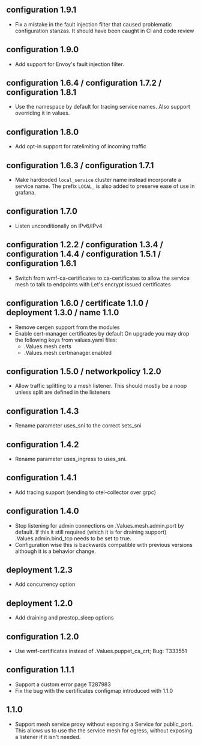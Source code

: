 ## configuration 1.9.1

- Fix a mistake in the fault injection filter that caused problematic
  configuration stanzas. It should have been caught in CI and code review
## configuration 1.9.0

- Add support for Envoy's fault injection filter.

## configuration 1.6.4 / configuration 1.7.2 / configuration 1.8.1
- Use the namespace by default for tracing service names.
  Also support overriding it in values.

## configuration 1.8.0
- Add opt-in support for ratelimiting of incoming traffic

## configuration 1.6.3 / configuration 1.7.1
- Make hardcoded `local_service` cluster name instead incorporate a service name.
  The prefix `LOCAL_` is also added to preserve ease of use in grafana.

## configuration 1.7.0

- Listen unconditionally on IPv6/IPv4

## configuration 1.2.2 / configuration 1.3.4 / configuration 1.4.4 / configuration 1.5.1 / configuration 1.6.1
- Switch from wmf-ca-certificates to ca-certificates to allow the service mesh
  to talk to endpoints with Let's encrypt issued certificates

## configuration 1.6.0 / certificate 1.1.0 / deployment 1.3.0 / name 1.1.0
- Remove cergen support from the modules
- Enable cert-manager certificates by default
  On upgrade you may drop the following keys from values.yaml files:
  - .Values.mesh.certs
  - .Values.mesh.certmanager.enabled

## configuration 1.5.0 / networkpolicy 1.2.0
- Allow traffic splitting to a mesh listener.
  This should mostly be a noop unless split are defined in the listeners

## configuration 1.4.3
- Rename parameter uses_sni to the correct sets_sni
## configuration 1.4.2
- Rename parameter uses_ingress to uses_sni.

## configuration 1.4.1
- Add tracing support (sending to otel-collector over grpc)

## configuration 1.4.0
- Stop listening for admin connections on .Values.mesh.admin.port by default.
  If this it still required (which it is for draining support)
  .Values.admin.bind_tcp needs to be set to true.
- Configuration wise this is backwards compatible with previous versions
  although it is a behavior change.

## deployment 1.2.3
- Add concurrency option

## deployment 1.2.0
- Add draining and prestop_sleep options

## configuration 1.2.0
- Use wmf-certificates instead of .Values.puppet_ca_crt; Bug: T333551

## configuration 1.1.1
- Support a custom error page T287983
- Fix the bug with the certificates configmap introduced with 1.1.0

## 1.1.0
- Support mesh service proxy without exposing a Service for public_port.
  This allows us to use the the service mesh for egress,
  without exposing a listener if it isn't needed.
